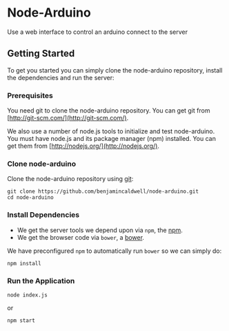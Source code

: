 # Node-Arduino
Use a web interface to control an arduino connect to the server

## Getting Started

To get you started you can simply clone the node-arduino repository, install the dependencies and run the server:

### Prerequisites

You need git to clone the node-arduino repository. You can get git from
[http://git-scm.com/](http://git-scm.com/).

We also use a number of node.js tools to initialize and test node-arduino. You must have node.js and
its package manager (npm) installed.  You can get them from [http://nodejs.org/](http://nodejs.org/).

### Clone node-arduino

Clone the node-arduino repository using [git](http://git-scm.com/):

```
git clone https://github.com/benjamincaldwell/node-arduino.git
cd node-arduino
```

### Install Dependencies

* We get the server tools we depend upon via `npm`, the [npm](https://docs.npmjs.com/getting-started/installing-node).
* We get the browser code via `bower`, a [bower](http://bower.io/#install-bower).

We have preconfigured `npm` to automatically run `bower` so we can simply do:

```
npm install
```

### Run the Application

```
node index.js
```

or 
```
npm start
```

